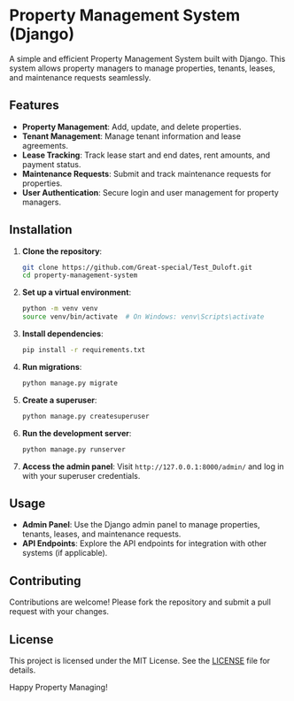 # Property Management System (Django)

A simple and efficient Property Management System built with Django. This system allows property managers to manage properties, tenants, leases, and maintenance requests seamlessly.

## Features

- **Property Management**: Add, update, and delete properties.
- **Tenant Management**: Manage tenant information and lease agreements.
- **Lease Tracking**: Track lease start and end dates, rent amounts, and payment status.
- **Maintenance Requests**: Submit and track maintenance requests for properties.
- **User Authentication**: Secure login and user management for property managers.

## Installation

1. **Clone the repository**:
   ```bash
   git clone https://github.com/Great-special/Test_Duloft.git
   cd property-management-system
   ```

2. **Set up a virtual environment**:
   ```bash
   python -m venv venv
   source venv/bin/activate  # On Windows: venv\Scripts\activate
   ```

3. **Install dependencies**:
   ```bash
   pip install -r requirements.txt
   ```

4. **Run migrations**:
   ```bash
   python manage.py migrate
   ```

5. **Create a superuser**:
   ```bash
   python manage.py createsuperuser
   ```

6. **Run the development server**:
   ```bash
   python manage.py runserver
   ```

7. **Access the admin panel**:
   Visit `http://127.0.0.1:8000/admin/` and log in with your superuser credentials.

## Usage

- **Admin Panel**: Use the Django admin panel to manage properties, tenants, leases, and maintenance requests.
- **API Endpoints**: Explore the API endpoints for integration with other systems (if applicable).

## Contributing

Contributions are welcome! Please fork the repository and submit a pull request with your changes.

## License

This project is licensed under the MIT License. See the [LICENSE](LICENSE) file for details.

Happy Property Managing!
